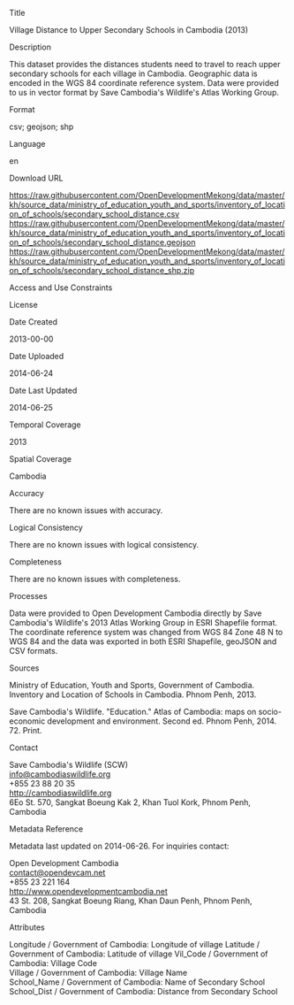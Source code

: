 Title

Village Distance to Upper Secondary Schools in Cambodia (2013)

Description

This dataset provides the distances students need to travel to reach upper secondary schools for each village in Cambodia. Geographic data is encoded in the WGS 84 coordinate reference system. Data were provided to us in vector format by Save Cambodia's Wildlife's Atlas Working Group.

Format

csv; geojson; shp

Language

en

Download URL

https://raw.githubusercontent.com/OpenDevelopmentMekong/data/master/kh/source_data/ministry_of_education_youth_and_sports/inventory_of_location_of_schools/secondary_school_distance.csv
https://raw.githubusercontent.com/OpenDevelopmentMekong/data/master/kh/source_data/ministry_of_education_youth_and_sports/inventory_of_location_of_schools/secondary_school_distance.geojson
https://raw.githubusercontent.com/OpenDevelopmentMekong/data/master/kh/source_data/ministry_of_education_youth_and_sports/inventory_of_location_of_schools/secondary_school_distance_shp.zip

Access and Use Constraints



License



Date Created

2013-00-00

Date Uploaded

2014-06-24

Date Last Updated

2014-06-25

Temporal Coverage

2013

Spatial Coverage

Cambodia

Accuracy

There are no known issues with accuracy.

Logical Consistency

There are no known issues with logical consistency.

Completeness

There are no known issues with completeness.

Processes

Data were provided to Open Development Cambodia directly by Save Cambodia's Wildlife's 2013 Atlas Working Group in ESRI Shapefile format. The coordinate reference system was changed from WGS 84 Zone 48 N to WGS 84 and the data was exported in both ESRI Shapefile, geoJSON and CSV formats.

Sources

Ministry of Education, Youth and Sports, Government of Cambodia. Inventory and Location of Schools in Cambodia. Phnom Penh, 2013.

Save Cambodia's Wildlife. "Education." Atlas of Cambodia: maps on socio-economic development and environment. Second ed. Phnom Penh, 2014. 72. Print.

Contact

Save Cambodia's Wildlife (SCW)  
info@cambodiaswildlife.org  
+855 23 88 20 35  
http://cambodiaswildlife.org  
6Eo St. 570, Sangkat Boeung Kak 2, Khan Tuol Kork, Phnom Penh, Cambodia  

Metadata Reference

Metadata last updated on 2014-06-26. For inquiries contact:

Open Development Cambodia  
contact@opendevcam.net  
+855 23 221 164  
http://www.opendevelopmentcambodia.net  
43 St. 208, Sangkat Boeung Riang, Khan Daun Penh, Phnom Penh, Cambodia  

Attributes

Longitude / Government of Cambodia: Longitude of village
Latitude / Government of Cambodia: Latitude of village
Vil_Code / Government of Cambodia: Village Code  
Village / Government of Cambodia:	Village Name  
School_Name / Government of Cambodia: Name of Secondary School  
School_Dist / Government of Cambodia: Distance from Secondary School  



